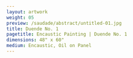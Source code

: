 ```yaml
---
layout: artwork
weight: 05
preview: /saudade/abstract/untitled-01.jpg
title: Duende No. 1
pagetitle: Encaustic Painting | Duende No. 1
dimensions: 48" x 60"
medium: Encaustic, Oil on Panel
---
```

